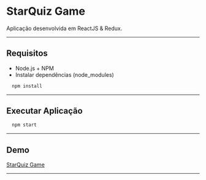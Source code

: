 # StarQuiz Game
Aplicação desenvolvida em ReactJS & Redux.

----------

## Requisitos
- Node.js + NPM
- Instalar dependências (node_modules)
```bash
  npm install
```   

----------

## Executar Aplicação
```bash
  npm start
``` 

----------

## Demo
[StarQuiz Game][1]

----------
[1]: https://starquiz-game.herokuapp.com/

